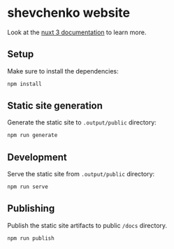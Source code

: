 # shevchenko website

Look at the [nuxt 3 documentation](https://v3.nuxtjs.org) to learn more.

## Setup

Make sure to install the dependencies:

```bash
npm install
```

## Static site generation

Generate the static site to `.output/public` directory:

```bash
npm run generate
```

## Development

Serve the static site from `.output/public` directory:

```bash
npm run serve
```

## Publishing

Publish the static site artifacts to public `/docs` directory.

```bash
npm run publish
```
